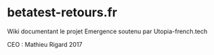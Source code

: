 # betatest-retours.fr

Wiki documentant le projet Emergence soutenu par Utopia-french.tech

CEO : Mathieu Rigard 2017
